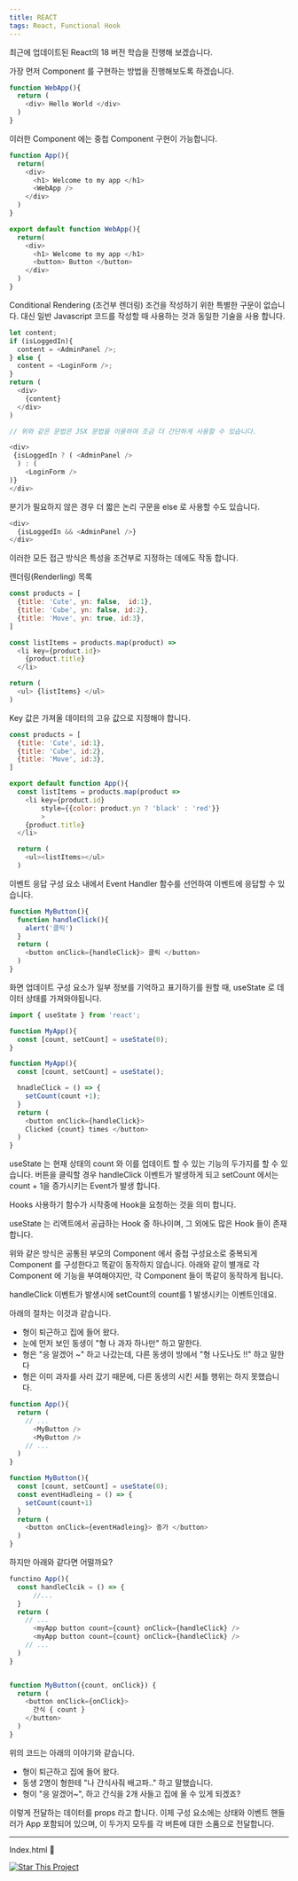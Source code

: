 ```yaml
---
title: REACT
tags: React, Functional Hook 
---
```


최근에 업데이트된 React의 18 버전 학습을 진행해 보겠습니다.


가장 먼저 Component 를 구현하는 방법을 진행해보도록 하겠습니다.

```js
function WebApp(){
  return (
    <div> Hello World </div>
  )
}
```

이러한 Component 에는 중첩 Component 구현이 가능합니다.

```js
function App(){
  return(
    <div>
      <h1> Welcome to my app </h1>
      <WebApp />
    </div>
  )
}

export default function WebApp(){
  return(
    <div>
      <h1> Welcome to my app </h1>
      <button> Button </button>
    </div>
  )
}
```

Conditional Rendering (조건부 렌더링)
조건을 작성하기 위한 특별한 구문이 없습니다. 대신 일반 Javascript 코드를 작성할 때 사용하는 것과 동일한 기술을 사용 합니다.

```js
let content;
if (isLoggedIn){
  content = <AdminPanel />;
} else {
  content = <LoginForm />;
}
return (
  <div>
    {content}
  </div>
)

// 위와 같은 문법은 JSX 문법을 이용하여 조금 더 간단하게 사용할 수 있습니다.

<div>
 {isLoggedIn ? ( <AdminPanel /> 
  ) : (
    <LoginForm />
)}
</div>
```

분기가 필요하지 않은 경우 더 짧은 논리 구문을 else 로 사용할 수도 있습니다.

```js
<div>
  {isLoggedIn && <AdminPanel />}
</div>
```

이러한 모든 접근 방식은 특성을 조건부로 지정하는 데에도 작동 합니다.



렌더링(Renderling) 목록 

```js
const products = [
  {title: 'Cute', yn: false,  id:1},
  {title: 'Cube', yn: false, id:2},
  {title: 'Move', yn: true, id:3},
]

const listItems = products.map(product) => 
  <li key={product.id}>
    {product.title}
  </li>

return (
  <ul> {listItems} </ul>
)

```

Key 값은 가져올 데이터의 고유 값으로 지정해야 합니다.


```js
const products = [
  {title: 'Cute', id:1},
  {title: 'Cube', id:2},
  {title: 'Move', id:3},
]

export default function App(){
  const listItems = products.map(product => 
    <li key={product.id}
        style={{color: product.yn ? 'black' : 'red'}}
        >
    {product.title}
  </li>

  return (
    <ul><listItems></ul>
  )

```

이벤트 응답 
구성 요소 내에서 Event Handler 함수를 선언하여 이벤트에 응답할 수 있습니다.

```js
function MyButton(){
  function handleClick(){
    alert('클릭')  
  }
  return (
    <button onClick={handleClick}> 클릭 </button>
  )
}
```

화면 업데이트 
구성 요소가 일부 정보를 기억하고 표기하기를 원할 때, useState 로 데이터 상태를 가져와야됩니다.

```js
import { useState } from 'react';
```

```js
function MyApp(){
  const [count, setCount] = useState(0);
}
```


```js
function MyApp(){
  const [count, setCount] = useState();

  hnadleClick = () => {
    setCount(count +1);
  }
  return (
    <button onClick={handleClick}>
    Clicked {count} times </button>
  )
}
```

useState 는 현재 상태의 count 와 이를 업데이트 할 수 있는 기능의 두가지를 할 수 있습니다.
버튼을 클릭할 경우 handleClick 이벤트가 발생하게 되고 setCount 에서는 count + 1을 증가시키는 Event가 발생 합니다.


Hooks 사용하기
함수가 시작중에 Hook을 요청하는 것을 의미 합니다.

useState 는 리액트에서 공급하는 Hook 중 하나이며, 그 외에도 많은 Hook 들이 존재 합니다.

위와 같은 방식은 공통된 부모의 Component 에서 중첩 구성요소로 중복되게 Component 를 구성한다고 똑같이 동작하지 않습니다.
아래와 같이 별개로 각 Component 에 기능을 부여해야지만, 각 Component 들이 똑같이 동작하게 됩니다.


handleClick 이벤트가 발생시에 setCount의 count를 1 발생시키는 이벤트인데요.


아래의 절차는 이것과 같습니다.


- 형이 퇴근하고 집에 들어 왔다.
- 눈에 먼저 보인 동생이 "형 나 과자 하나만" 하고 말한다.
- 형은 "응 알겠어 ~" 하고 나갔는데, 다른 동생이 방에서 "형 나도나도 !!" 하고 말한다 
- 형은 이미 과자를 사러 갔기 때문에, 다른 동생의 시킨 셔틀 행위는 하지 못했습니다.



```js
function App(){
  return (
    // ...
      <MyButton />
      <MyButton />
    // ...
  )
}

function MyButton(){
  const [count, setCount] = useState(0);
  const eventHadleing = () => {
    setCount(count+1)
  }
  return (
    <button onClick={eventHadleing}> 증가 </button>
  )
}
```



하지만 아래와 같다면 어떨까요?



```js 
functino App(){
  const handleClcik = () => {
      //...
  }
  return (
    // ...
      <myApp button count={count} onClick={handleClick} />
      <myApp button count={count} onClick={handleClick} />
    // ...
  )
}


function MyButton({count, onClick}) {
  return (
    <button onClick={onClick}>
      간식 { count }
    </button>
  ) 
}

```

위의 코드는 아래의 이야기와 같습니다.

- 형이 퇴근하고 집에 들어 왔다. 
- 동생 2명이 형한테 "나 간식사줘 배고파.." 하고 말했습니다.
- 형이 "응 알겠어~", 하고 간식을 2개 사들고 집에 올 수 있게 되겠죠?



이렇게 전달하는 데이터를 props 라고 합니다.
이제 구성 요소에는 상태와 이벤트 핸들러가 App 포함되어 있으며, 이 두가지 모두를 각 버튼에 대한 소품으로 전달합니다.




---

Index.html :star2:

[![Star This Project](https://img.shields.io/github/stars/kitian616/jekyll-TeXt-theme.svg?label=Stars&style=social)](https://github.com/kitian616/jekyll-TeXt-theme/)
